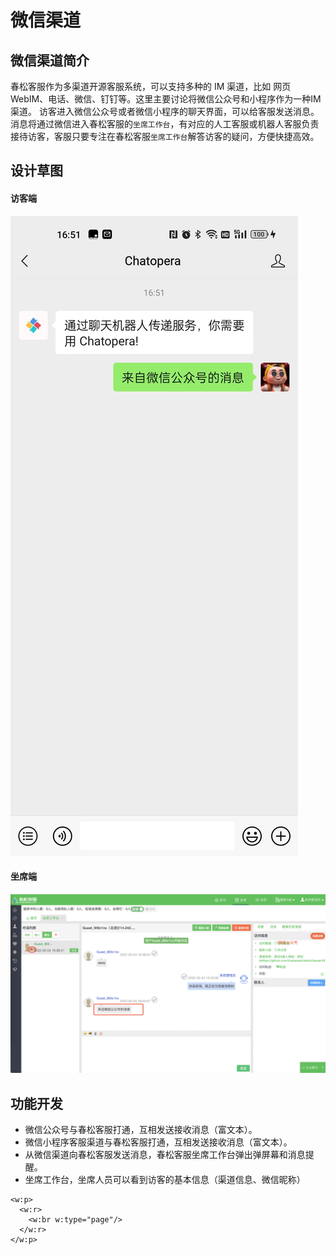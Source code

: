 # 微信渠道

## 微信渠道简介
春松客服作为多渠道开源客服系统，可以支持多种的 IM 渠道，比如 网页 WebIM、电话、微信、钉钉等。这里主要讨论将微信公众号和小程序作为一种IM渠道。
访客进入微信公众号或者微信小程序的聊天界面，可以给客服发送消息。消息将通过微信进入春松客服的`坐席工作台`，有对应的人工客服或机器人客服负责接待访客，客服只要专注在春松客服`坐席工作台`解答访客的疑问，方便快捷高效。

## 设计草图

#### 访客端
![](../assets/images/wechat-001-channels.png)

#### 坐席端
![](../assets/images/wechat-002-channels.png)

## 功能开发
- 微信公众号与春松客服打通，互相发送接收消息（富文本）。
- 微信小程序客服渠道与春松客服打通，互相发送接收消息（富文本）。
- 从微信渠道向春松客服发送消息，春松客服坐席工作台弹出弹屏幕和消息提醒。
- 坐席工作台，坐席人员可以看到访客的基本信息（渠道信息、微信昵称）

<!-- 在此之上添加内容, https://stackoverflow.com/questions/16965490/pandoc-markdown-page-break -->
```{=openxml}
<w:p>
  <w:r>
    <w:br w:type="page"/>
  </w:r>
</w:p>
```
